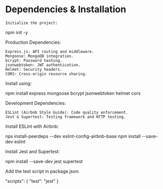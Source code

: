 # Dependencies & Installation

    Initialize the project:

npm init -y

Production Dependencies:

    Express.js: API routing and middleware.
    Mongoose: MongoDB integration.
    bcrypt: Password hashing.
    jsonwebtoken: JWT authentication.
    Helmet: Security headers.
    CORS: Cross-origin resource sharing.

Install using:

npm install express mongoose bcrypt jsonwebtoken helmet cors

Development Dependencies:

    ESLint (Airbnb Style Guide): Code quality enforcement.
    Jest & Supertest: Testing framework and HTTP testing.

Install ESLint with Airbnb:

npx install-peerdeps --dev eslint-config-airbnb-base
npm install --save-dev eslint

Install Jest and Supertest:

npm install --save-dev jest supertest

Add the test script in package.json:

"scripts": {
  "test": "jest"
}
